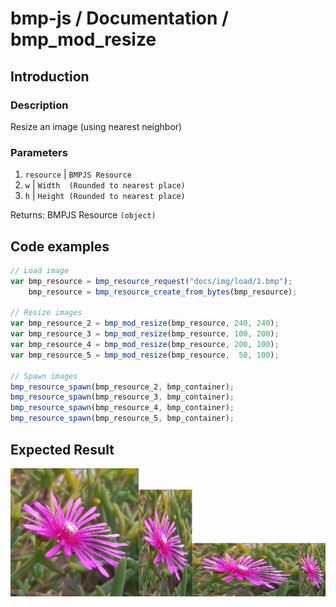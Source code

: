 # bmp-js / Documentation / bmp_mod_resize
## Introduction

### Description

Resize an image (using nearest neighbor)

### Parameters

1. `resource` | `BMPJS Resource`
2. `w` | `Width  (Rounded to nearest place)`
3. `h` | `Height (Rounded to nearest place)`

Returns: BMPJS Resource `(object)`

## Code examples

```js
// Load image
var bmp_resource = bmp_resource_request("docs/img/load/1.bmp");
    bmp_resource = bmp_resource_create_from_bytes(bmp_resource);

// Resize images
var bmp_resource_2 = bmp_mod_resize(bmp_resource, 240, 240);
var bmp_resource_3 = bmp_mod_resize(bmp_resource, 100, 200);
var bmp_resource_4 = bmp_mod_resize(bmp_resource, 200, 100);
var bmp_resource_5 = bmp_mod_resize(bmp_resource,  50, 100);

// Spawn images
bmp_resource_spawn(bmp_resource_2, bmp_container);
bmp_resource_spawn(bmp_resource_3, bmp_container);
bmp_resource_spawn(bmp_resource_4, bmp_container);
bmp_resource_spawn(bmp_resource_5, bmp_container);
```

## Expected Result

![expected-result](./img/030.png)
